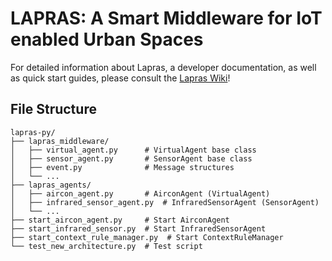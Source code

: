 # LAPRAS: A Smart Middleware for IoT enabled Urban Spaces

For detailed information about Lapras, a developer documentation, as well as quick start guides, please consult the [Lapras Wiki](https://github.com/PantheraXpoint/lapras-py/wiki)!

## File Structure

```
lapras-py/
├── lapras_middleware/
│   ├── virtual_agent.py      # VirtualAgent base class
│   ├── sensor_agent.py       # SensorAgent base class
│   ├── event.py              # Message structures
│   └── ...
├── lapras_agents/
│   ├── aircon_agent.py       # AirconAgent (VirtualAgent)
│   ├── infrared_sensor_agent.py  # InfraredSensorAgent (SensorAgent)
│   └── ...
├── start_aircon_agent.py     # Start AirconAgent
├── start_infrared_sensor.py  # Start InfraredSensorAgent
├── start_context_rule_manager.py  # Start ContextRuleManager
└── test_new_architecture.py  # Test script
```

